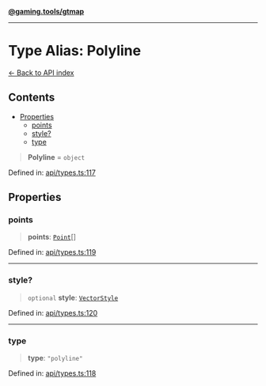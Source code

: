 [**@gaming.tools/gtmap**](README.md)

***

# Type Alias: Polyline

[← Back to API index](./README.md)

## Contents

- [Properties](#properties)
  - [points](#points)
  - [style?](#style)
  - [type](#type)

> **Polyline** = `object`

Defined in: [api/types.ts:117](https://github.com/gamingtools/gt-map/blob/158dafcef9898e0f3f71a5a95a93f4449df181ba/packages/gtmap/src/api/types.ts#L117)

## Properties

### points

> **points**: [`Point`](TypeAlias.Point.md)[]

Defined in: [api/types.ts:119](https://github.com/gamingtools/gt-map/blob/158dafcef9898e0f3f71a5a95a93f4449df181ba/packages/gtmap/src/api/types.ts#L119)

***

### style?

> `optional` **style**: [`VectorStyle`](Interface.VectorStyle.md)

Defined in: [api/types.ts:120](https://github.com/gamingtools/gt-map/blob/158dafcef9898e0f3f71a5a95a93f4449df181ba/packages/gtmap/src/api/types.ts#L120)

***

### type

> **type**: `"polyline"`

Defined in: [api/types.ts:118](https://github.com/gamingtools/gt-map/blob/158dafcef9898e0f3f71a5a95a93f4449df181ba/packages/gtmap/src/api/types.ts#L118)
